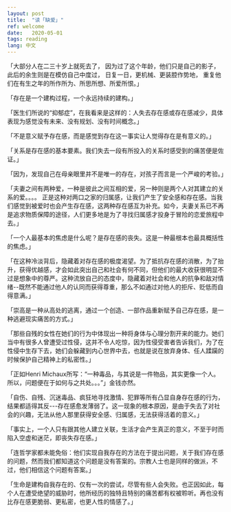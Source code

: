 ```yaml
---
layout: post
title:  "读「缺爱」"
ref: welcome
date:   2020-05-01
tags: reading
lang: 中文
---
```


「大部分人在二三十岁上就死去了，
  因为过了这个年龄，他们只是自己的影子，
  此后的余生则是在模仿自己中度过，
  日复一日，更机械、更装腔作势地，
  重复他们在有生之年的所作所为、所思所想、所爱所恨。」

「存在是一个建构过程，一个永远持续的建构。」

「医生们所说的“抑郁症”，在我看来是这样的：人失去存在感或存在感减少，具体表现为感觉没有未来、没有规划、没有时间概念。」

「不是意义赋予存在感，而是感觉到存在这一事实让人觉得存在是有意义的。」

「关系是存在感的基本要素。我们失去一段有所投入的关系时感受到的痛苦便是佐证。」

「因为，发现自己在母亲眼里并不是唯一的存在，对孩子而言是一个严峻的考验。」

「夫妻之间有两种爱，一种是彼此之间互相的爱，另一种则是两个人对其建立的关系的爱。。。。 正是这种对两口之家的归属感，让我们产生了安全感和存在感。当我们感觉到被爱时也会产生存在感，这两种存在感互为补充。如今，夫妻关系已不再是追求物质保障的途径，人们更多地是为了寻找归属感才投身于冒险的恋爱旅程中去。」

「一个人最基本的焦虑是什么呢？是存在感的丧失。这是一种最根本也最具概括性的焦虑。」

「在这种冷淡背后，隐藏着对存在感的极度渴望。为了抵抗存在感的消散，为了抬升，获得优越感，才会如此突出自己和社会有何不同，但他们的最大收获很明显不过是想象中的尊严。这种流放自己的态度中，隐藏着对社会和他人的抗争和敌对情绪--既然不能通过他人的认同而获得尊重，那么不如通过对他人的拒斥、贬低而自得意满。」

「崇高是一种从高处的逃离，通过一个创造、一部作品重新赋予自己存在感，是一种逃避现实痛苦的方式。」

「那些自残的女性在她们的行为中体现出一种将身体与心理分割开来的能力。她们当中有很多人曾遭受过性侵，这并不令人吃惊，因为性侵受害者告诉我们，为了在性侵中生存下去，她们会躲藏到内心世界中去，也就是说在放弃身体、任人蹂躏的时候保护自己精神上的私密性。」

「正如Henri Michaux所写：“一种毒品，与其说是一件物品，其实更像一个人。所以，问题便在于如何与之共处。。。”」金钱亦然。

「自伤、自残、沉迷毒品、疯狂地寻找激情、犯罪等所有凸显自身存在感的行为，结果都适得其反---存在感愈发薄弱了。这一现象的根本原因，是由于失去了对社会的兴趣，无法从他人那里获得安全感、归属感，无法获得活着的意义。」

「事实上，一个人只有跟其他人建立关联，生活才会产生真正的意义，不至于时而陷入空虚和迷茫，即丧失存在感。」


「连哲学家都未能免俗：他们实现自我存在的方法在于提出问题，关于我们存在感的问题，然而我们都知道这个问题是没有答案的。宗教人士也是同样的做派，不过，他们相信这个问题有答案。」

「生命是建构自我存在的、仅有一次的尝试，尽管有些人会失败。也正因如此，每个人在遭受绝望的威胁时，他所经历的独特且特别的痛苦都有权被聆听。再也没有比存在感更脆弱、更私密，也更人性的情感了。」